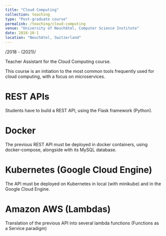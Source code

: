 ```yaml
---
title: "Cloud Computing"
collection: teaching
type: "Post-graduate course"
permalink: /teaching/cloud-computing
venue: "University of Neuchâtel, Computer Science Institute"
date: 2018-10-1
location: "Neuchâtel, Switzerland"
---
```


/2018 - (2021)/

Teacher Assistant for the Cloud Computing course.

This course is an initiation to the most common tools frequently used for cloud computing, with a focus on microservices.

REST APIs
======
Students have to build a REST API, using the Flask framework (Python).

Docker
======
The previous REST API must be deployed in docker containers, using docker-compose, alongside with its MySQL database.

Kubernetes (Google Cloud Engine)
======
The API must be deployed on Kubernetes in local (with minikube) and in the Google Cloud Engine.

Amazon AWS (Lambdas)
======
Translation of the previous API into several lambda functions (Functions as a Service paradigm)
